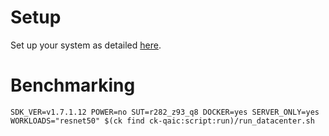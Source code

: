 # Setup
Set up your system as detailed [here](https://github.com/krai/ck-qaic/blob/main/script/setup.docker/README.md).

# Benchmarking
```
SDK_VER=v1.7.1.12 POWER=no SUT=r282_z93_q8 DOCKER=yes SERVER_ONLY=yes WORKLOADS="resnet50" $(ck find ck-qaic:script:run)/run_datacenter.sh
```
